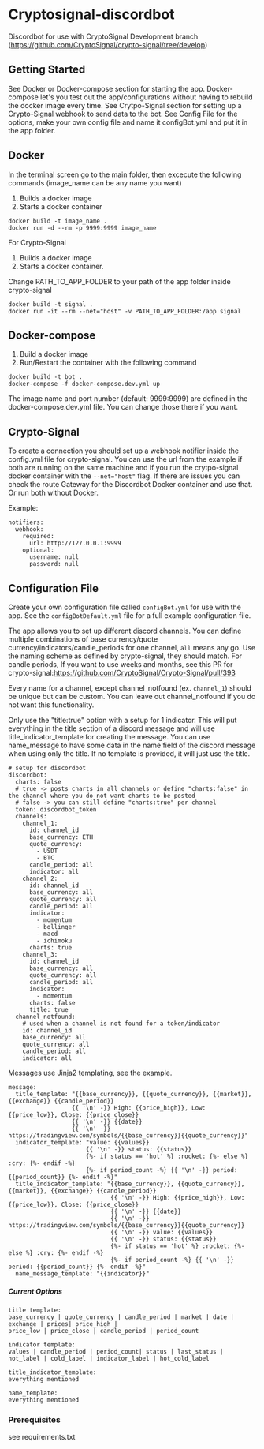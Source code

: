 # Cryptosignal-discordbot

Discordbot for use with CryptoSignal Development branch (https://github.com/CryptoSignal/crypto-signal/tree/develop)

## Getting Started
See Docker or Docker-compose section for starting the app. Docker-compose let's you test out the app/configurations 
without having to rebuild the docker image every time. 
See Crytpo-Signal section for setting up a Crypto-Signal webhook to send data to the bot.
See Config File for the options, make your own config file and name it configBot.yml and put it in the app folder. 

## Docker 

In the terminal screen go to the main folder, then excecute the following commands (image_name can be any name you want)
  1. Builds a docker image 
  2. Starts a docker container
```
docker build -t image_name .
docker run -d --rm -p 9999:9999 image_name
```
For Crypto-Signal
  1. Builds a docker image
  2. Starts a docker container. 
  
Change PATH_TO_APP_FOLDER to your path of the app folder inside crypto-signal

```
docker build -t signal .
docker run -it --rm --net="host" -v PATH_TO_APP_FOLDER:/app signal
```

## Docker-compose
1. Build a docker image
2. Run/Restart the container with the following command 
```
docker build -t bot .
docker-compose -f docker-compose.dev.yml up
```
The image name and port number (default: 9999:9999) are defined in the docker-compose.dev.yml file. 
You can change those there if you want.


## Crypto-Signal

To create a connection you should set up a webhook notifier inside the config.yml file for crypto-signal.
You can use the url from the example if both are running on the same machine and if you run the crytpo-signal docker 
container with the `--net="host"` flag. If there are issues you can check the route Gateway for the Discordbot 
Docker container and use that. Or run both without Docker.

Example:
```
notifiers:
  webhook:
    required:
      url: http://127.0.0.1:9999
    optional:
      username: null
      password: null
```

## Configuration File 

Create your own configuration file called `configBot.yml` for use with the app.
See the `configBotDefault.yml` file for a full example configuration file. 

The app allows you to set up different discord channels. 
You can define multiple combinations of base currency/quote currency/indicators/candle_periods for one channel,
`all` means any go. Use the naming scheme as defined by crypto-signal, they should match. 
For candle periods, If you want to use weeks and months, see this PR for crypto-signal:https://github.com/CryptoSignal/Crypto-Signal/pull/393 

Every name for a channel, except channel_notfound (ex. `channel_1`) should be unique but can be custom.
You can leave out channel_notfound if you do not want this functionality. 

Only use the "title:true" option with a setup for 1 indicator. This will put everything in the title section of a 
discord message and will use title_indicator_template for creating the message. You can use name_message to have some data 
in the name field of the discord message when using only the title. If no template is provided, it will just use the title. 

```
# setup for discordbot
discordbot:
  charts: false
  # true -> posts charts in all channels or define "charts:false" in the channel where you do not want charts to be posted
  # false -> you can still define "charts:true" per channel
  token: discordbot_token
  channels:
    channel_1:
      id: channel_id
      base_currency: ETH
      quote_currency:
        - USDT
        - BTC
      candle_period: all
      indicator: all
    channel_2:
      id: channel_id
      base_currency: all
      quote_currency: all
      candle_period: all
      indicator:
        - momentum
        - bollinger
        - macd
        - ichimoku
      charts: true
    channel_3:
      id: channel_id
      base_currency: all
      quote_currency: all
      candle_period: all
      indicator:
        - momentum
      charts: false
      title: true
  channel_notfound:
    # used when a channel is not found for a token/indicator
    id: channel_id
    base_currency: all
    quote_currency: all
    candle_period: all
    indicator: all
```

Messages use Jinja2 templating, see the example.

```
message:
  title_template: "{{base_currency}}, {{quote_currency}}, {{market}}, {{exchange}} {{candle_period}}
                  {{ '\n' -}} High: {{price_high}}, Low: {{price_low}}, Close: {{price_close}}
                  {{ '\n' -}} {{date}}
                  {{ '\n' -}} https://tradingview.com/symbols/{{base_currency}}{{quote_currency}}"
  indicator_template: "value: {{values}}
                      {{ '\n' -}} status: {{status}}
                      {%- if status == 'hot' %} :rocket: {%- else %} :cry: {%- endif -%}
                      {%- if period_count -%} {{ '\n' -}} period: {{period_count}} {%- endif -%}"
  title_indicator_template: "{{base_currency}}, {{quote_currency}}, {{market}}, {{exchange}} {{candle_period}}
                             {{ '\n' -}} High: {{price_high}}, Low: {{price_low}}, Close: {{price_close}}
                             {{ '\n' -}} {{date}}
                             {{ '\n' -}} https://tradingview.com/symbols/{{base_currency}}{{quote_currency}}
                             {{ '\n' -}} value: {{values}}
                             {{ '\n' -}} status: {{status}}
                             {%- if status == 'hot' %} :rocket: {%- else %} :cry: {%- endif -%}
                             {%- if period_count -%} {{ '\n' -}} period: {{period_count}} {%- endif -%}"
  name_message_template: "{{indicator}}"

```
##### Current Options
```
title template:
base_currency | quote_currency | candle_period | market | date | exchange | prices| price_high | 
price_low | price_close | candle_period | period_count

indicator template:
values | candle_period | period_count| status | last_status | hot_label | cold_label | indicator_label | hot_cold_label

title_indicator_template: 
everything mentioned

name_template:
everything mentioned

```

### Prerequisites

see requirements.txt
